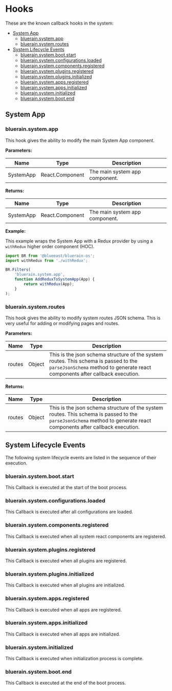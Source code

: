 # Hooks

These are the known callback hooks in the system:

- [System App](#system-app)
	-	[bluerain.system.app](#bluerainsystemapp)
	-	[bluerain.system.routes](#bluerainsystemroutes)
- [System Lifecycle Events](#system-lifecycle-events)
	-	[bluerain.system.boot.start](#bluerainsystembootstart)
	-	[bluerain.system.configurations.loaded](#bluerainsystemconfigurationsloaded)
	-	[bluerain.system.components.registered](#bluerainsystemcomponentsregistered)
	-	[bluerain.system.plugins.registered](#bluerainsystempluginsregistered)
	-	[bluerain.system.plugins.initialized](#bluerainsystempluginsinitialized)
	-	[bluerain.system.apps.registered](#bluerainsystemappsregistered)
	-	[bluerain.system.apps.initialized](#bluerainsystemappsinitialized)
	-	[bluerain.system.initialized](#bluerainsysteminitialized)
	-	[bluerain.system.boot.end](#bluerainsystembootend)

## System App

### bluerain.system.app
This hook gives the ability to modify the main System App component.

**Parameters:**

Name | Type | Description
------------ | ------------- | -------------
SystemApp | React.Component | The main system app component.

**Returns:**

Name | Type | Description
------------ | ------------- | -------------
SystemApp | React.Component | The main system app component.

**Example:**

This example wraps the System App with a Redux provider by using a `withRedux` higher order component (HOC).

```javascript
import BR from '@blueeast/bluerain-os';
import withRedux from './withRedux';

BR.Filters(
	'bluerain.system.app', 
	function AddReduxToSystemApp(App) {
		return withRedux(App);
	}
);
```

### bluerain.system.routes
This hook gives the ability to modify system routes JSON schema. This is very useful for adding or modifying pages and routes.

**Parameters:**

Name | Type | Description
------------ | ------------- | -------------
routes | Object | This is the json schema structure of the system routes. This schema is passed to the `parseJsonSchema` method to generate react components after callback execution.

**Returns:**

Name | Type | Description
------------ | ------------- | -------------
routes | Object | This is the json schema structure of the system routes. This schema is passed to the `parseJsonSchema` method to generate react components after callback execution.

## System Lifecycle Events

The following system lifecycle events are listed in the sequence of their execution.


### bluerain.system.boot.start
This Callback is executed at the start of the boot process.

### bluerain.system.configurations.loaded
This Callback is executed after all configurations are loaded.

### bluerain.system.components.registered
This Callback is executed when all system react components are registered.


### bluerain.system.plugins.registered
This Callback is executed when all plugins are registered.

### bluerain.system.plugins.initialized
This Callback is executed when all plugins are initialized.


### bluerain.system.apps.registered
This Callback is executed when all apps are registered.

### bluerain.system.apps.initialized
This Callback is executed when all apps are initialized.

### bluerain.system.initialized
This Callback is executed when initialization process is complete.

### bluerain.system.boot.end
This Callback is executed at the end of the boot process.
